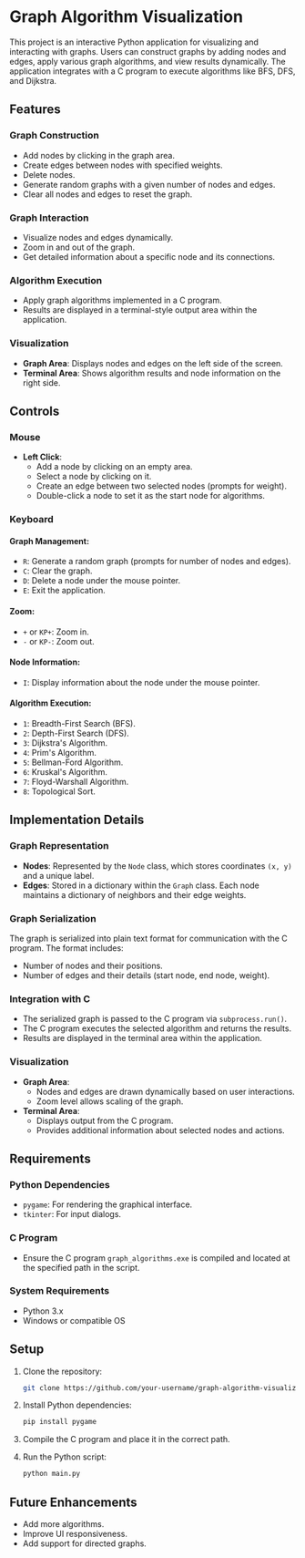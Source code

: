 # Graph Algorithm Visualization

This project is an interactive Python application for visualizing and interacting with graphs. Users can construct graphs by adding nodes and edges, apply various graph algorithms, and view results dynamically. The application integrates with a C program to execute algorithms like BFS, DFS, and Dijkstra.

## Features

### Graph Construction

- Add nodes by clicking in the graph area.
- Create edges between nodes with specified weights.
- Delete nodes.
- Generate random graphs with a given number of nodes and edges.
- Clear all nodes and edges to reset the graph.

### Graph Interaction

- Visualize nodes and edges dynamically.
- Zoom in and out of the graph.
- Get detailed information about a specific node and its connections.

### Algorithm Execution

- Apply graph algorithms implemented in a C program.
- Results are displayed in a terminal-style output area within the application.

### Visualization

- **Graph Area**: Displays nodes and edges on the left side of the screen.
- **Terminal Area**: Shows algorithm results and node information on the right side.

## Controls

### Mouse

- **Left Click**:
  - Add a node by clicking on an empty area.
  - Select a node by clicking on it.
  - Create an edge between two selected nodes (prompts for weight).
  - Double-click a node to set it as the start node for algorithms.

### Keyboard

#### Graph Management:

- `R`: Generate a random graph (prompts for number of nodes and edges).
- `C`: Clear the graph.
- `D`: Delete a node under the mouse pointer.
- `E`: Exit the application.

#### Zoom:

- `+` or `KP+`: Zoom in.
- `-` or `KP-`: Zoom out.

#### Node Information:

- `I`: Display information about the node under the mouse pointer.

#### Algorithm Execution:

- `1`: Breadth-First Search (BFS).
- `2`: Depth-First Search (DFS).
- `3`: Dijkstra's Algorithm.
- `4`: Prim's Algorithm.
- `5`: Bellman-Ford Algorithm.
- `6`: Kruskal's Algorithm.
- `7`: Floyd-Warshall Algorithm.
- `8`: Topological Sort.

## Implementation Details

### Graph Representation

- **Nodes**: Represented by the `Node` class, which stores coordinates `(x, y)` and a unique label.
- **Edges**: Stored in a dictionary within the `Graph` class. Each node maintains a dictionary of neighbors and their edge weights.

### Graph Serialization

The graph is serialized into plain text format for communication with the C program. The format includes:

- Number of nodes and their positions.
- Number of edges and their details (start node, end node, weight).

### Integration with C

- The serialized graph is passed to the C program via `subprocess.run()`.
- The C program executes the selected algorithm and returns the results.
- Results are displayed in the terminal area within the application.

### Visualization

- **Graph Area**:
  - Nodes and edges are drawn dynamically based on user interactions.
  - Zoom level allows scaling of the graph.
- **Terminal Area**:
  - Displays output from the C program.
  - Provides additional information about selected nodes and actions.

## Requirements

### Python Dependencies

- `pygame`: For rendering the graphical interface.
- `tkinter`: For input dialogs.

### C Program

- Ensure the C program `graph_algorithms.exe` is compiled and located at the specified path in the script.

### System Requirements

- Python 3.x
- Windows or compatible OS

## Setup

1. Clone the repository:

   ```bash
   git clone https://github.com/your-username/graph-algorithm-visualization.git
   ```

2. Install Python dependencies:

   ```bash
   pip install pygame
   ```

3. Compile the C program and place it in the correct path.

4. Run the Python script:

   ```bash
   python main.py
   ```

## Future Enhancements

- Add more algorithms.
- Improve UI responsiveness.
- Add support for directed graphs.

